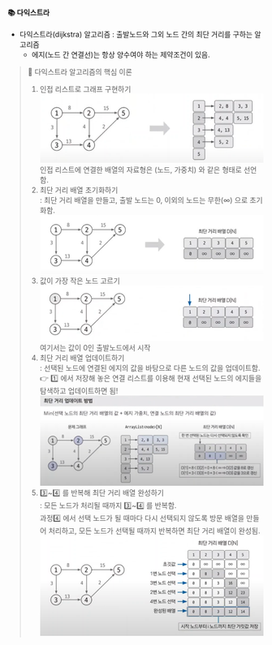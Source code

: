 #### 📚 다익스트라  
- 다익스트라(dijkstra) 알고리즘 : 출발노드와 그외 노드 간의 최단 거리를 구하는 알고리즘  
  - 에지(노드 간 연결선)는 항상 양수여야 하는 제약조건이 있음.  

> 📌 다익스트라 알고리즘의 핵심 이론  
> 1. 인접 리스트로 그래프 구현하기 
> ![](../img/dijkstra1.png)  
> 인접 리스트에 연결한 배열의 자료형은 (노드, 가중치) 와 같은 형태로 선언함.  
> 2. 최단 거리 배열 초기화하기  
> : 최단 거리 배열을 만들고, 출발 노드는 0, 이외의 노드는 무한(∞) 으로 초기화함.     
> ![](../img/dijkstra2.png)  
> 3. 값이 가장 작은 노드 고르기  
> ![](../img/dijkstra3.png)
> 여기서는 값이 0인 출발노드에서 시작  
> 4. 최단 거리 배열 업데이트하기  
> : 선택된 노드에 연결된 에지의 값을 바탕으로 다른 노드의 값을 업데이트함.  
> 👉 1️⃣ 에서 저장해 놓은 연결 리스트를 이용해 현재 선택된 노드의 에지들을 탐색하고 업데이트하면 됨!  
> ![](../img/dijkstra4.png)  
> 5. 3️⃣~4️⃣ 를 반복해 최단 거리 배열 완성하기  
> : 모든 노드가 처리될 때까지 3️⃣~4️⃣ 를 반복함.  
> 과정4️⃣ 에서 선택 노드가 될 때마다 다시 선택되지 않도록 방문 배열을 만들어 처리하고, 모든 노드가 선택될 때까지 반복하면 최단 거리 배열이 완성됨.  
> ![](../img/dijkstra5.png)  
